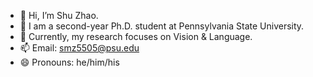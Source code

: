 - 👋 Hi, I’m Shu Zhao.
- 🌱 I am a second-year Ph.D. student at Pennsylvania State University.
- 👀 Currently, my research focuses on Vision & Language.
- 📫 Email: smz5505@psu.edu
- 😄 Pronouns: he/him/his

<!---
Tree-Shu-Zhao/Tree-Shu-Zhao is a ✨ special ✨ repository because its `README.md` (this file) appears on your GitHub profile.
You can click the Preview link to take a look at your changes.
--->
